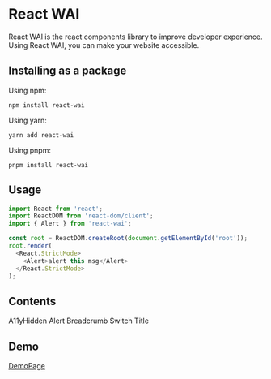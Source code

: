 # React WAI

React WAI is the react components library to improve developer experience. Using React WAI, you can make your website accessible.

## Installing as a package

Using npm:

```
npm install react-wai
```

Using yarn:

```
yarn add react-wai
```

Using pnpm:

```
pnpm install react-wai
```

## Usage

```javascript
import React from 'react';
import ReactDOM from 'react-dom/client';
import { Alert } from 'react-wai';

const root = ReactDOM.createRoot(document.getElementById('root'));
root.render(
  <React.StrictMode>
    <Alert>alert this msg</Alert>
  </React.StrictMode>
);
```

## Contents

A11yHidden
Alert
Breadcrumb
Switch
Title

## Demo

[DemoPage](https://allwais.github.io)
